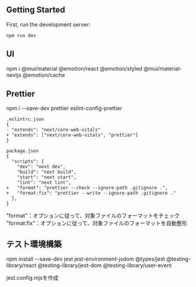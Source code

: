## Getting Started

First, run the development server:

```
npm run dev
```

## UI

npm i @mui/material @emotion/react @emotion/styled @mui/material-nextjs @emotion/cache

## Prettier

npm i --save-dev prettier eslint-config-prettier

```
.eslintrc.json
{
- "extends": "next/core-web-vitals"
+ "extends": ["next/core-web-vitals", "prettier"]
}
```

```
package.json
{
  "scripts": {
    "dev": "next dev",
    "build": "next build",
    "start": "next start",
    "lint": "next lint",
+   "format": "prettier --check --ignore-path .gitignore .",
+   "format:fix": "prettier --write --ignore-path .gitignore ."
  },
}
```

"format"：オプションに従って、対象ファイルのフォーマットをチェック
"format:fix"：オプションに従って、対象ファイルのフォーマットを自動整形

## テスト環境構築

npm install --save-dev jest jest-environment-jsdom @types/jest @testing-library/react @testing-library/jest-dom @testing-library/user-event

jest.config.mjsを作成
